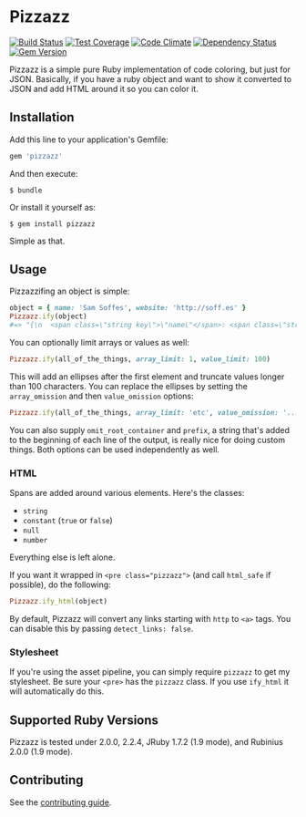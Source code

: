 # Pizzazz

[![Build Status](https://travis-ci.org/soffes/pizzazz.png?branch=master)](https://travis-ci.org/soffes/pizzazz) [![Test Coverage](https://codeclimate.com/github/soffes/pizzazz/badges/coverage.svg)](https://codeclimate.com/github/soffes/pizzazz/coverage) [![Code Climate](https://codeclimate.com/github/soffes/pizzazz.png)](https://codeclimate.com/github/soffes/pizzazz) [![Dependency Status](https://gemnasium.com/soffes/pizzazz.png)](https://gemnasium.com/soffes/pizzazz) [![Gem Version](https://badge.fury.io/rb/pizzazz.png)](http://badge.fury.io/rb/pizzazz)

Pizzazz is a simple pure Ruby implementation of code coloring, but just for JSON. Basically, if you have a ruby object and want to show it converted to JSON and add HTML around it so you can color it.


## Installation

Add this line to your application's Gemfile:

``` ruby
gem 'pizzazz'
```

And then execute:

    $ bundle

Or install it yourself as:

    $ gem install pizzazz

Simple as that.


## Usage

Pizzazzifing an object is simple:

``` ruby
object = { name: 'Sam Soffes', website: 'http://soff.es' }
Pizzazz.ify(object)
#=> "{\n  <span class=\"string key\">\"name\"</span>: <span class=\"string\">\"Sam Soffes\"</span>,\n  <span class=\"string key\">\"website\"</span>: <span class=\"string\">\"http://soff.es\"</span>\n}"
```

You can optionally limit arrays or values as well:

``` ruby
Pizzazz.ify(all_of_the_things, array_limit: 1, value_limit: 100)
```

This will add an ellipses after the first element and truncate values longer than 100 characters. You can replace the ellipses by setting the `array_omission` and then `value_omission` options:

``` ruby
Pizzazz.ify(all_of_the_things, array_limit: 'etc', value_omission: '... (continued)')
```

You can also supply `omit_root_container` and `prefix`, a string that's added to the beginning of each line of the output, is really nice for doing custom things. Both options can be used independently as well.


### HTML

Spans are added around various elements. Here's the classes:

* `string`
* `constant` (`true` or `false`)
* `null`
* `number`

Everything else is left alone.

If you want it wrapped in `<pre class="pizzazz">` (and call `html_safe` if possible), do the following:

``` ruby
Pizzazz.ify_html(object)
```

By default, Pizzazz will convert any links starting with `http` to `<a>` tags. You can disable this by passing `detect_links: false`.


### Stylesheet

If you're using the asset pipeline, you can simply require `pizzazz` to get my stylesheet. Be sure your `<pre>` has the `pizzazz` class. If you use `ify_html` it will automatically do this.


## Supported Ruby Versions

Pizzazz is tested under 2.0.0, 2.2.4, JRuby 1.7.2 (1.9 mode), and Rubinius 2.0.0 (1.9 mode).


## Contributing

See the [contributing guide](Contributing.markdown).
